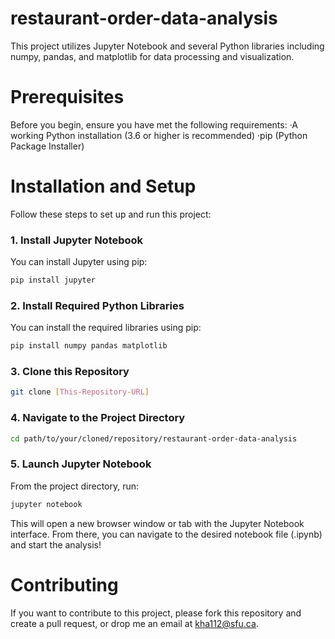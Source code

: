 # restaurant-order-data-analysis
This project utilizes Jupyter Notebook and several Python libraries including numpy, pandas, and matplotlib for data processing and visualization.

# Prerequisites
Before you begin, ensure you have met the following requirements:
·A working Python installation (3.6 or higher is recommended)
·pip (Python Package Installer)

# Installation and Setup
Follow these steps to set up and run this project:

### 1. Install Jupyter Notebook
You can install Jupyter using pip:
```bash
pip install jupyter
```

### 2. Install Required Python Libraries
You can install the required libraries using pip:
```bash
pip install numpy pandas matplotlib
```

### 3. Clone this Repository
```bash
git clone [This-Repository-URL]
```

### 4. Navigate to the Project Directory
```bash
cd path/to/your/cloned/repository/restaurant-order-data-analysis
```

### 5. Launch Jupyter Notebook
From the project directory, run:
```bash
jupyter notebook
```
This will open a new browser window or tab with the Jupyter Notebook interface. From there, you can navigate to the desired notebook file (.ipynb) and start the analysis!

# Contributing
If you want to contribute to this project, please fork this repository and create a pull request, or drop me an email at kha112@sfu.ca.

